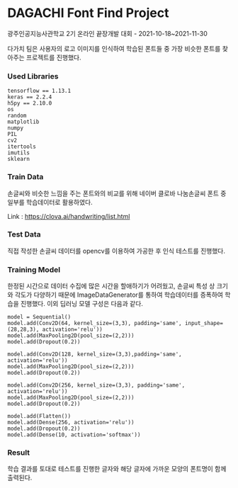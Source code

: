 
# DAGACHI Font Find Project

광주인공지능사관학교 2기 온라인 끝장개발 대회 - 2021-10-18~2021-11-30

다가치 팀은 사용자의 로고 이미지를 인식하여 학습된 폰트들 중 가장 비슷한 폰트를 찾아주는 프로젝트를 진행했다.

### Used Libraries
```
tensorflow == 1.13.1
keras == 2.2.4
h5py == 2.10.0
os
random
matplotlib
numpy
PIL
cv2
itertools
imutils
sklearn
```

### Train Data
손글씨와 비슷한 느낌을 주는 폰트와의 비교를 위해 네이버 클로바 나눔손글씨 폰트 중 일부를 학습데이터로 활용하였다.

Link : https://clova.ai/handwriting/list.html

### Test Data
직접 작성한 손글씨 데이터를 opencv를 이용하여 가공한 후 인식 테스트를 진행했다.

### Training Model
한정된 시간으로 데이터 수집에 많은 시간을 할애하기가 어려웠고, 손글씨 특성 상 크기와 각도가 다양하기 때문에 ImageDataGenerator를 통하여 학습데이터를 증폭하여 학습을 진행했다.
이외 딥러닝 모델 구성은 다음과 같다.
```
model = Sequential()
model.add(Conv2D(64, kernel_size=(3,3), padding='same', input_shape=(28,28,3), activation='relu'))
model.add(MaxPooling2D(pool_size=(2,2)))
model.add(Dropout(0.2))

model.add(Conv2D(128, kernel_size=(3,3),padding='same', activation='relu'))
model.add(MaxPooling2D(pool_size=(2,2)))
model.add(Dropout(0.2))

model.add(Conv2D(256, kernel_size=(3,3), padding='same', activation='relu'))
model.add(MaxPooling2D(pool_size=(2,2)))
model.add(Dropout(0.2))

model.add(Flatten())
model.add(Dense(256, activation='relu'))
model.add(Dropout(0.2))
model.add(Dense(10, activation='softmax'))
```

### Result
학습 결과를 토대로 테스트를 진행한 글자와 해당 글자에 가까운 모양의 폰트명이 함께 출력된다.
